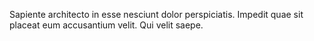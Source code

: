 Sapiente architecto in esse nesciunt dolor perspiciatis. Impedit quae sit placeat eum accusantium velit. Qui velit saepe.